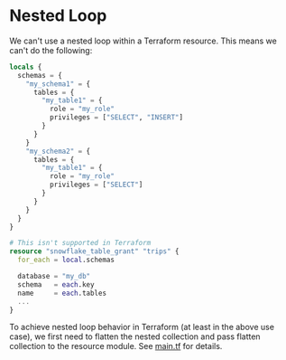 # Nested Loop

We can't use a nested loop within a Terraform resource. This means we can't do the following:

```terraform
locals {
  schemas = {
    "my_schema1" = {
      tables = {
        "my_table1" = {
          role = "my_role"
          privileges = ["SELECT", "INSERT"] 
        }
      }
    }
    "my_schema2" = {
      tables = {
        "my_table1" = {
          role = "my_role"
          privileges = ["SELECT"]
        }
      }
    }
  }
}

# This isn't supported in Terraform
resource "snowflake_table_grant" "trips" {
  for_each = local.schemas

  database = "my_db"
  schema   = each.key
  name     = each.tables
  ...
}
```

To achieve nested loop behavior in Terraform (at least in the above use case), we first need to flatten the nested collection and pass flatten collection to the resource module. See [main.tf]() for details.
